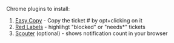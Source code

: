Chrome plugins to install:

1. [Easy Copy](https://chrome.google.com/webstore/detail/easy-copy-for-pivotal-tra/mmlaaianjmomeolpmmhdcmjnnmmoalbh "Easy Copy") - Copy the ticket # by opt+clicking on it
1. [Red Labels](https://chrome.google.com/webstore/detail/red-labels-for-pivotal-tr/agijkohaieagbidlmjjlajhlkpfoegao "Red Labels") - highlihgt "blocked" or "needs*" tickets
1. [Scouter](https://chrome.google.com/webstore/detail/scouter-for-pivotal-track/hhiflmcfnkfdioenkdajcibamhdhkdpo "Scouter") (optional) - shows notification count in your browser
